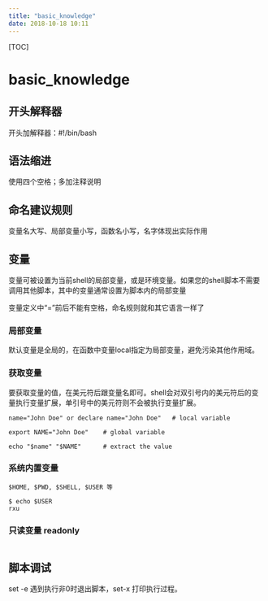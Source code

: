 ```yaml
---
title: "basic_knowledge"
date: 2018-10-18 10:11
---
```



[TOC]


# basic_knowledge



## 开头解释器

开头加解释器：#!/bin/bash



## 语法缩进

使用四个空格；多加注释说明



## 命名建议规则

变量名大写、局部变量小写，函数名小写，名字体现出实际作用



## 变量

变量可被设置为当前shell的局部变量，或是环境变量。如果您的shell脚本不需要调用其他脚本，其中的变量通常设置为脚本内的局部变量



变量定义中“=”前后不能有空格，命名规则就和其它语言一样了



### 局部变量

默认变量是全局的，在函数中变量local指定为局部变量，避免污染其他作用域。



### 获取变量

要获取变量的值，在美元符后跟变量名即可。shell会对双引号内的美元符后的变量执行变量扩展，单引号中的美元符则不会被执行变量扩展。

```
name="John Doe" or declare name="John Doe"   # local variable
```



```
export NAME="John Doe"    # global variable
```

```
echo "$name" "$NAME"      # extract the value
```





### 系统内置变量

```
$HOME, $PWD, $SHELL, $USER 等
```



```
$ echo $USER
rxu
```



### 只读变量 readonly

```

```



## 脚本调试

set -e 遇到执行非0时退出脚本，set-x 打印执行过程。





